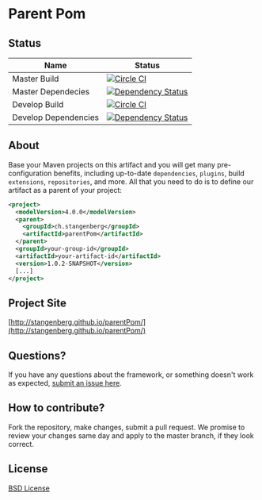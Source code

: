 # Parent Pom

## Status

Name | Status
---- | ------
Master Build | [![Circle CI](https://circleci.com/gh/stangenberg/parentPom/tree/master.svg?style=svg)](https://circleci.com/gh/stangenberg/parentPom/tree/master)
Master Dependecies | [![Dependency Status](https://www.versioneye.com/user/projects/55a0bdbf323939001800015b/badge.svg?style=flat)](https://www.versioneye.com/user/projects/55a0bdbf323939001800015b)
Develop Build | [![Circle CI](https://circleci.com/gh/stangenberg/parentPom/tree/develop.svg?style=svg)](https://circleci.com/gh/stangenberg/parentPom/tree/develop)
Develop Dependencies | [![Dependency Status](https://www.versioneye.com/user/projects/55a0be113239390021000115/badge.svg?style=flat)](https://www.versioneye.com/user/projects/55a0be113239390021000115)


## About

Base your Maven projects on this artifact and you will get many pre-configuration benefits, including up-to-date
`dependencies`, `plugins`, build `extensions`,
`repositories`, and more. All that you need to do is to
define our artifact as a parent of your project: 

```xml
<project>
  <modelVersion>4.0.0</modelVersion>
  <parent>
    <groupId>ch.stangenberg</groupId>
    <artifactId>parentPom</artifactId>
  </parent>
  <groupId>your-group-id</groupId>
  <artifactId>your-artifact-id</artifactId>
  <version>1.0.2-SNAPSHOT</version>
  [...]
</project>
```

## Project Site

[http://stangenberg.github.io/parentPom/](http://stangenberg.github.io/parentPom/)


## Questions?

If you have any questions about the framework, or something doesn't work as expected, [submit an issue here](https://github.com/stangenberg/parentPom/issues/new).


## How to contribute?

Fork the repository, make changes, submit a pull request. We promise to review your changes same day and apply to the master branch, if they look correct.


## License

[BSD License](https://raw.githubusercontent.com/stangenberg/parentPom/master/LICENSE.txt) 